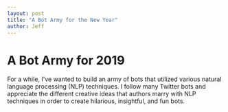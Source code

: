 ```yaml
---
layout: post
title: "A Bot Army for the New Year"
author: Jeff
---
```


# A Bot Army for 2019

For a while, I've wanted to build an army of bots that utilized various natural language processing (NLP) techniques.
I follow many Twitter bots and appreciate the different creative ideas that authors marry with NLP techniques in order to create hilarious, insightful, and fun bots.

